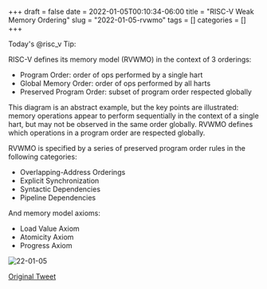 +++ 
draft = false
date = 2022-01-05T00:10:34-06:00
title = "RISC-V Weak Memory Ordering"
slug = "2022-01-05-rvwmo" 
tags = []
categories = []
+++

Today's @risc_v Tip:

RISC-V defines its memory model (RVWMO) in the context of 3 orderings:
- Program Order: order of ops performed by a single hart
- Global Memory Order: order of ops performed by all harts
- Preserved Program Order: subset of program order respected globally

This diagram is an abstract example, but the key points are illustrated: memory operations appear to perform sequentially in the context of a single hart, but may not be observed in the same order globally. RVWMO defines which operations in a program order are respected globally.

RVWMO is specified by a series of preserved program order rules in the following categories:
- Overlapping-Address Orderings
- Explicit Synchronization
- Syntactic Dependencies
- Pipeline Dependencies

And memory model axioms:
- Load Value Axiom
- Atomicity Axiom
- Progress Axiom

![22-01-05](../../static/risc-v-tips/22-01-05.png)

[Original Tweet](https://twitter.com/hasheddan/status/1478907184587194376?s=20)